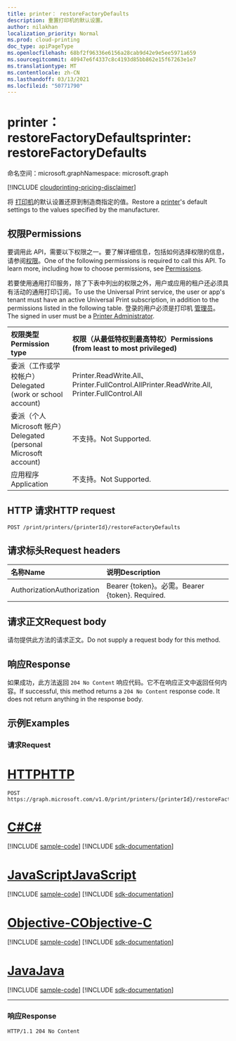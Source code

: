```yaml
---
title: printer： restoreFactoryDefaults
description: 重置打印机的默认设置。
author: nilakhan
localization_priority: Normal
ms.prod: cloud-printing
doc_type: apiPageType
ms.openlocfilehash: 68bf2f96336e6156a28cab9d42e9e5ee5971a659
ms.sourcegitcommit: 40947e6f4337c8c4193d85bb862e15f67263e1e7
ms.translationtype: MT
ms.contentlocale: zh-CN
ms.lasthandoff: 03/13/2021
ms.locfileid: "50771790"
---
```

# <a name="printer-restorefactorydefaults"></a><span data-ttu-id="d1c8f-103">printer： restoreFactoryDefaults</span><span class="sxs-lookup"><span data-stu-id="d1c8f-103">printer: restoreFactoryDefaults</span></span>
<span data-ttu-id="d1c8f-104">命名空间：microsoft.graph</span><span class="sxs-lookup"><span data-stu-id="d1c8f-104">Namespace: microsoft.graph</span></span>

[!INCLUDE [cloudprinting-pricing-disclaimer](../../includes/cloudprinting-pricing-disclaimer.md)]

<span data-ttu-id="d1c8f-105">将 [打印机](../resources/printer.md)的默认设置还原到制造商指定的值。</span><span class="sxs-lookup"><span data-stu-id="d1c8f-105">Restore a [printer](../resources/printer.md)'s default settings to the values specified by the manufacturer.</span></span>

## <a name="permissions"></a><span data-ttu-id="d1c8f-106">权限</span><span class="sxs-lookup"><span data-stu-id="d1c8f-106">Permissions</span></span>
<span data-ttu-id="d1c8f-p101">要调用此 API，需要以下权限之一。要了解详细信息，包括如何选择权限的信息，请参阅[权限](/graph/permissions-reference)。</span><span class="sxs-lookup"><span data-stu-id="d1c8f-p101">One of the following permissions is required to call this API. To learn more, including how to choose permissions, see [Permissions](/graph/permissions-reference).</span></span>

<span data-ttu-id="d1c8f-109">若要使用通用打印服务，除了下表中列出的权限之外，用户或应用的租户还必须具有活动的通用打印订阅。</span><span class="sxs-lookup"><span data-stu-id="d1c8f-109">To use the Universal Print service, the user or app's tenant must have an active Universal Print subscription, in addition to the permissions listed in the following table.</span></span> <span data-ttu-id="d1c8f-110">登录的用户必须是打印机 [管理员](/azure/active-directory/users-groups-roles/directory-assign-admin-roles#printer-administrator)。</span><span class="sxs-lookup"><span data-stu-id="d1c8f-110">The signed in user must be a [Printer Administrator](/azure/active-directory/users-groups-roles/directory-assign-admin-roles#printer-administrator).</span></span>

|<span data-ttu-id="d1c8f-111">权限类型</span><span class="sxs-lookup"><span data-stu-id="d1c8f-111">Permission type</span></span> | <span data-ttu-id="d1c8f-112">权限（从最低特权到最高特权）</span><span class="sxs-lookup"><span data-stu-id="d1c8f-112">Permissions (from least to most privileged)</span></span> |
|:---------------|:--------------------------------------------|
|<span data-ttu-id="d1c8f-113">委派（工作或学校帐户）</span><span class="sxs-lookup"><span data-stu-id="d1c8f-113">Delegated (work or school account)</span></span>| <span data-ttu-id="d1c8f-114">Printer.ReadWrite.All、Printer.FullControl.All</span><span class="sxs-lookup"><span data-stu-id="d1c8f-114">Printer.ReadWrite.All, Printer.FullControl.All</span></span> |
|<span data-ttu-id="d1c8f-115">委派（个人 Microsoft 帐户）</span><span class="sxs-lookup"><span data-stu-id="d1c8f-115">Delegated (personal Microsoft account)</span></span>|<span data-ttu-id="d1c8f-116">不支持。</span><span class="sxs-lookup"><span data-stu-id="d1c8f-116">Not Supported.</span></span>|
|<span data-ttu-id="d1c8f-117">应用程序</span><span class="sxs-lookup"><span data-stu-id="d1c8f-117">Application</span></span>| <span data-ttu-id="d1c8f-118">不支持。</span><span class="sxs-lookup"><span data-stu-id="d1c8f-118">Not Supported.</span></span> |

## <a name="http-request"></a><span data-ttu-id="d1c8f-119">HTTP 请求</span><span class="sxs-lookup"><span data-stu-id="d1c8f-119">HTTP request</span></span>

<!-- {
  "blockType": "ignored"
}
-->
``` http
POST /print/printers/{printerId}/restoreFactoryDefaults
```

## <a name="request-headers"></a><span data-ttu-id="d1c8f-120">请求标头</span><span class="sxs-lookup"><span data-stu-id="d1c8f-120">Request headers</span></span>
|<span data-ttu-id="d1c8f-121">名称</span><span class="sxs-lookup"><span data-stu-id="d1c8f-121">Name</span></span>|<span data-ttu-id="d1c8f-122">说明</span><span class="sxs-lookup"><span data-stu-id="d1c8f-122">Description</span></span>|
|:---|:---|
|<span data-ttu-id="d1c8f-123">Authorization</span><span class="sxs-lookup"><span data-stu-id="d1c8f-123">Authorization</span></span>|<span data-ttu-id="d1c8f-p103">Bearer {token}。必需。</span><span class="sxs-lookup"><span data-stu-id="d1c8f-p103">Bearer {token}. Required.</span></span>|

## <a name="request-body"></a><span data-ttu-id="d1c8f-126">请求正文</span><span class="sxs-lookup"><span data-stu-id="d1c8f-126">Request body</span></span>
<span data-ttu-id="d1c8f-127">请勿提供此方法的请求正文。</span><span class="sxs-lookup"><span data-stu-id="d1c8f-127">Do not supply a request body for this method.</span></span>

## <a name="response"></a><span data-ttu-id="d1c8f-128">响应</span><span class="sxs-lookup"><span data-stu-id="d1c8f-128">Response</span></span>

<span data-ttu-id="d1c8f-p104">如果成功，此方法返回 `204 No Content` 响应代码。它不在响应正文中返回任何内容。</span><span class="sxs-lookup"><span data-stu-id="d1c8f-p104">If successful, this method returns a `204 No Content` response code. It does not return anything in the response body.</span></span>

## <a name="examples"></a><span data-ttu-id="d1c8f-131">示例</span><span class="sxs-lookup"><span data-stu-id="d1c8f-131">Examples</span></span>

### <a name="request"></a><span data-ttu-id="d1c8f-132">请求</span><span class="sxs-lookup"><span data-stu-id="d1c8f-132">Request</span></span>

# <a name="http"></a>[<span data-ttu-id="d1c8f-133">HTTP</span><span class="sxs-lookup"><span data-stu-id="d1c8f-133">HTTP</span></span>](#tab/http)
<!-- {
  "blockType": "request",
  "name": "printer_restorefactorydefaults"
}
-->
``` http
POST https://graph.microsoft.com/v1.0/print/printers/{printerId}/restoreFactoryDefaults
```
# <a name="c"></a>[<span data-ttu-id="d1c8f-134">C#</span><span class="sxs-lookup"><span data-stu-id="d1c8f-134">C#</span></span>](#tab/csharp)
[!INCLUDE [sample-code](../includes/snippets/csharp/printer-restorefactorydefaults-csharp-snippets.md)]
[!INCLUDE [sdk-documentation](../includes/snippets/snippets-sdk-documentation-link.md)]

# <a name="javascript"></a>[<span data-ttu-id="d1c8f-135">JavaScript</span><span class="sxs-lookup"><span data-stu-id="d1c8f-135">JavaScript</span></span>](#tab/javascript)
[!INCLUDE [sample-code](../includes/snippets/javascript/printer-restorefactorydefaults-javascript-snippets.md)]
[!INCLUDE [sdk-documentation](../includes/snippets/snippets-sdk-documentation-link.md)]

# <a name="objective-c"></a>[<span data-ttu-id="d1c8f-136">Objective-C</span><span class="sxs-lookup"><span data-stu-id="d1c8f-136">Objective-C</span></span>](#tab/objc)
[!INCLUDE [sample-code](../includes/snippets/objc/printer-restorefactorydefaults-objc-snippets.md)]
[!INCLUDE [sdk-documentation](../includes/snippets/snippets-sdk-documentation-link.md)]

# <a name="java"></a>[<span data-ttu-id="d1c8f-137">Java</span><span class="sxs-lookup"><span data-stu-id="d1c8f-137">Java</span></span>](#tab/java)
[!INCLUDE [sample-code](../includes/snippets/java/printer-restorefactorydefaults-java-snippets.md)]
[!INCLUDE [sdk-documentation](../includes/snippets/snippets-sdk-documentation-link.md)]

---



### <a name="response"></a><span data-ttu-id="d1c8f-138">响应</span><span class="sxs-lookup"><span data-stu-id="d1c8f-138">Response</span></span>
<!-- {
  "blockType": "response",
  "truncated": true
}
-->
``` http
HTTP/1.1 204 No Content
```


